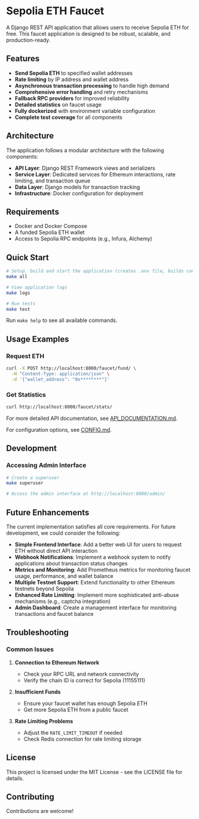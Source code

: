 # Sepolia ETH Faucet

A Django REST API application that allows users to receive Sepolia ETH for free. This faucet application is designed to be robust, scalable, and production-ready.

## Features

- **Send Sepolia ETH** to specified wallet addresses
- **Rate limiting** by IP address and wallet address
- **Asynchronous transaction processing** to handle high demand
- **Comprehensive error handling** and retry mechanisms
- **Fallback RPC providers** for improved reliability
- **Detailed statistics** on faucet usage
- **Fully dockerized** with environment variable configuration
- **Complete test coverage** for all components

## Architecture

The application follows a modular architecture with the following components:

- **API Layer**: Django REST Framework views and serializers
- **Service Layer**: Dedicated services for Ethereum interactions, rate limiting, and transaction queue
- **Data Layer**: Django models for transaction tracking
- **Infrastructure**: Docker configuration for deployment

## Requirements

- Docker and Docker Compose
- A funded Sepolia ETH wallet
- Access to Sepolia RPC endpoints (e.g., Infura, Alchemy)

## Quick Start

```bash
# Setup, build and start the application (creates .env file, builds containers, starts services)
make all

# View application logs
make logs

# Run tests
make test
```

Run `make help` to see all available commands.

## Usage Examples

### Request ETH

```bash
curl -X POST http://localhost:8000/faucet/fund/ \
  -H "Content-Type: application/json" \
  -d '{"wallet_address": "0x********"}'
```

### Get Statistics

```bash
curl http://localhost:8000/faucet/stats/
```

For more detailed API documentation, see [API_DOCUMENTATION.md](API_DOCUMENTATION.md).

For configuration options, see [CONFIG.md](CONFIG.md).

## Development

### Accessing Admin Interface

```bash
# Create a superuser
make superuser

# Access the admin interface at http://localhost:8000/admin/
```

## Future Enhancements

The current implementation satisfies all core requirements. For future development, we could consider the following:

- **Simple Frontend Interface**: Add a better web UI for users to request ETH without direct API interaction
- **Webhook Notifications**: Implement a webhook system to notify applications about transaction status changes
- **Metrics and Monitoring**: Add Prometheus metrics for monitoring faucet usage, performance, and wallet balance
- **Multiple Testnet Support**: Extend functionality to other Ethereum testnets beyond Sepolia
- **Enhanced Rate Limiting**: Implement more sophisticated anti-abuse mechanisms (e.g., captcha integration)
- **Admin Dashboard**: Create a management interface for monitoring transactions and faucet balance

## Troubleshooting

### Common Issues

1. **Connection to Ethereum Network**
   - Check your RPC URL and network connectivity
   - Verify the chain ID is correct for Sepolia (11155111)

2. **Insufficient Funds**
   - Ensure your faucet wallet has enough Sepolia ETH
   - Get more Sepolia ETH from a public faucet

3. **Rate Limiting Problems**
   - Adjust the `RATE_LIMIT_TIMEOUT` if needed
   - Check Redis connection for rate limiting storage

## License

This project is licensed under the MIT License - see the LICENSE file for details.

## Contributing

Contributions are welcome!